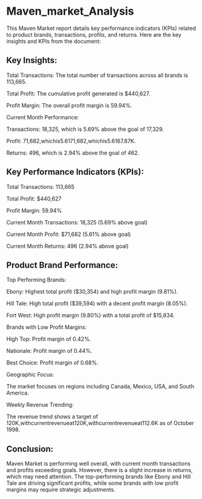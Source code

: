 # Maven_market_Analysis
This Maven Market report details key performance indicators (KPIs) related to product brands, transactions, profits, and returns. Here are the key insights and KPIs from the document:

## Key Insights:
Total Transactions: The total number of transactions across all brands is 113,665.

Total Profit: The cumulative profit generated is $440,627.

Profit Margin: The overall profit margin is 59.94%.

Current Month Performance:

Transactions: 18,325, which is 5.69% above the goal of 17,329.

Profit: 71,682,whichis5.6171,682,whichis5.6167.87K.

Returns: 496, which is 2.94% above the goal of 462.



## Key Performance Indicators (KPIs):

Total Transactions: 113,665

Total Profit: $440,627

Profit Margin: 59.94%

Current Month Transactions: 18,325 (5.69% above goal)

Current Month Profit: $71,682 (5.61% above goal)

Current Month Returns: 496 (2.94% above goal)



## Product Brand Performance:

Top Performing Brands:

Ebony: Highest total profit ($30,354) and high profit margin (9.81%).

Hill Tale: High total profit ($39,594) with a decent profit margin (8.05%).

Fort West: High profit margin (9.80%) with a total profit of $15,834.

Brands with Low Profit Margins:

High Top: Profit margin of 0.42%.

Nationale: Profit margin of 0.44%.

Best Choice: Profit margin of 0.68%.

Geographic Focus:

The market focuses on regions including Canada, Mexico, USA, and South America.

Weekly Revenue Trending:

The revenue trend shows a target of 120K,withcurrentrevenueat120K,withcurrentrevenueat112.6K as of October 1998.





## Conclusion:



Maven Market is performing well overall, with current month transactions and profits exceeding goals. However, there is a slight increase in returns, which may need attention. The top-performing brands like Ebony and Hill Tale are driving significant profits, while some brands with low profit margins may require strategic adjustments.
